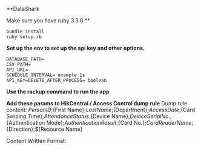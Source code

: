 **DataShark

Make sure you have ruby 3.3.0.**

```
bundle install
ruby setup.rb
```

**Set up the env to set up the api key and other options.**

```
DATABASE_PATH=
CSV_PATH=
API_URL=
SCHEDULE_INTERVAL= example 1s
API_KEY=DELETE_AFTER_PROCESS= boolean
```


**Use the rackup command to run the app**




**Add these params to HikCentral / Access Control dump rule**
Dump rule content:
${Person ID};${First Name};${Last Name};${Department};${Access Date};${Card Swiping Time};${Attendance Status};${Device Name};${Device Serial No.};${Authentication Mode};${Authentication Result};${Card No.};${Card Reader Name};${Direction};${Resource Name}

Content Written Format:
